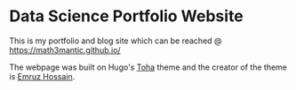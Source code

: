 # Data Science Portfolio Website

This is my portfolio and blog site which can be reached @ https://math3mantic.github.io/

The webpage was built on Hugo's [Toha](https://themes.gohugo.io/toha/) theme and the creator of the theme is [Emruz Hossain](https://github.com/hossainemruz/).
